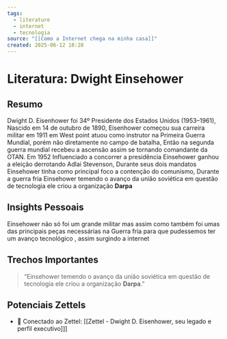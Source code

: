 ```yaml
---
tags:
  - literature
  - internet
  - tecnologia
source: "[[Como a Internet chega na minha casa]]"
created: 2025-06-12 18:28
---
```

# Literatura: Dwight Einsehower

## Resumo

Dwight D. Eisenhower foi 34º Presidente dos Estados Unidos (1953–1961), Nascido em 14 de outubro de 1890, Eisenhower começou sua carreira militar em 1911 em West point atuou como instrutor na Primeira Guerra Mundial, porém não diretamente no campo de batalha, Então na segunda guerra mundial recebeu a ascensão assim se tornando comandante da OTAN.
Em 1952 Influenciado a concorrer a presidência Einsehower ganhou a eleição derrotando Adlai Stevenson, Durante seus dois mandatos Einsehower tinha como principal foco a contenção do comunismo, Durante a guerra fria Einsehower temendo o avanço da união soviética em questão de tecnologia ele criou a organização **Darpa**

## Insights Pessoais

Einsehower não só foi um grande militar mas assim como também foi umas das principais peças necessárias na Guerra fria para que pudessemos ter um avanço tecnológico , assim surgindo a internet

## Trechos Importantes

> “Einsehower temendo o avanço da união soviética em questão de tecnologia ele criou a organização **Darpa**.”

## Potenciais Zettels

- 🔗 Conectado ao Zettel: [[Zettel - Dwight D. Eisenhower, seu legado e perfil executivo]]]
